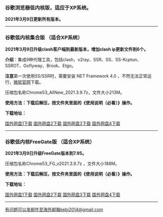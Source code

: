 ### 谷歌浏览器低内核版，适应于XP系统。

**2021年3月9日更新所有版本。**

***

### 谷歌低内核集合版 （适合XP系统）

**2021年3月9日升级clash客户端到最新版本，增加clash ip更新文件到6个。**

**介绍**：集成9种代理工具，包括clash、v2ray、SSR、SS、SS-Kcptun、SSROT、Goflyway、Brook、Etgo。

**注意**第一次使用SS/SSR时，需要安装 NET Framework 4.0 ，不然无法正常运行，[微软官网](https://www.microsoft.com/zh-cn/download/details.aspx?id=17718)下载。

压缩包名称Chrome53_AllNew_2021.3.9.7z，文件大小213M。

**使用方法：下载后解压，按文件夹里面的《使用说明（必看）》操作。**

**下载地址：**

[国外网盘1下载](https://tr101.free4444.xyz/Chrome53_AllNew_2021.3.9.7) 
[国外网盘2下载](https://tr61.free4444.xyz/Chrome53_AllNew_2021.3.9.7) 
[国外网盘3下载](https://tr71.free4444.xyz/Chrome53_AllNew_2021.3.9.7z) 
[国外网盘4下载](https://tr91.free4444.xyz/Chrome53_AllNew_2021.3.9.7) 

***

### 谷歌低内核FreeGate版 （适合XP系统）

**2021年3月9日升级FreeGate版本到7.95。**

压缩包名称Chrome53_FG_v2021.3.9.7z ，文件大小188M。

**使用方法：下载后解压，按文件夹里面的《使用说明（必看）》操作。**

**下载地址：**

[国外网盘1下载](https://tr101.free4444.xyz/Chrome53_FG_v2021.3.9.7z) 
[国外网盘2下载](https://tr61.free4444.xyz/Chrome53_FG_v2021.3.9.7z) 
[国外网盘3下载](https://tr71.free4444.xyz/Chrome53_FG_v2021.3.9.7z) 
[国外网盘4下载](https://tr91.free4444.xyz/Chrome53_FG_v2021.3.9.7z) 


***


有问题可以发邮件至海外邮箱kebi2014@gmail.com
